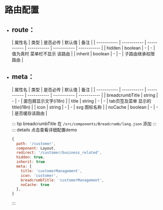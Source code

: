 <!--
 * @Author: huangyuhui
 * @Date: 2020-10-10 18:38:53
 * @LastEditors: huangyuhui
 * @LastEditTime: 2020-10-27 11:42:03
 * @Description: 
 * @FilePath: \SCM 2.0\docs\router\README.md
-->
# 路由配置

 - ## route：

    | 属性名 | 类型  | 是否必传 | 默认值 | 备注 |
    | ----------- | ----------- | ----------- | ----------- | ----------- | ----------- |
    | hidden | boolean | - | - | 值为真时 菜单栏不显示 该路由 | 
    | inherit | boolean | - | - | 子路由继承权限路由 | 
  
 - ## meta：
 
    | 属性名 | 类型  | 是否必传 | 默认值 | 备注 |
    | ----------- | ----------- | ----------- | ----------- | ----------- | ----------- |
    | breadcrumbTitle | string | - | - | 面包屑显示文字\(i18n\) | 
    | title | string | - | - | tab页签及菜单 显示的title\(i18n\) | 
    | icon | string | - | - | svg 图标名称 | 
    | noCache | boolean | - | - | 是否缓存该路由 | 

    ::: tip
    breadcrumbTitle 在 `/src/components/Breadcrumb/lang.json` 添加
    :::
    ::: details 点击查看详细配置demo
    ```javascript 
    {
      path: '/customer',
      component: Layout,
      redirect: '/customer/business_related',
      hidden: true,
      inherit: true
      meta: {
        title: 'customerManagement',
        icon: 'customer',
        breadcrumbTitle: 'customerManagement',
        noCache: true
      },
    }
    ```
    :::
  